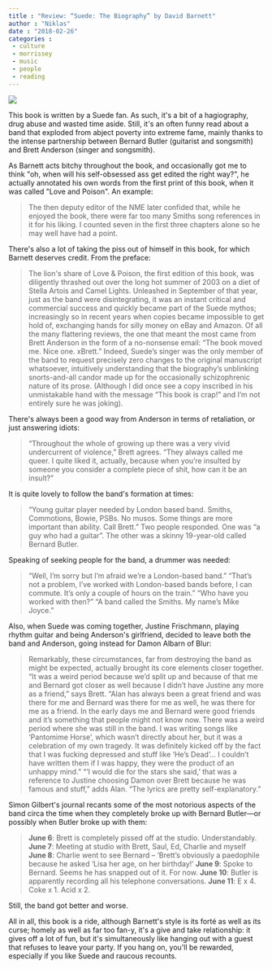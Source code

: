 ```yaml
---
title : "Review: “Suede: The Biography” by David Barnett"
author : "Niklas"
date : "2018-02-26"
categories : 
 - culture
 - morrissey
 - music
 - people
 - reading
---
```


[![](https://niklasblog.com/wp-content/suede-barnett_david-22551531-4031104036-frntl.jpg)](https://niklasblog.com/wp-content/suede-barnett_david-22551531-4031104036-frntl.jpg)

This book is written by a Suede fan. As such, it's a bit of a hagiography, drug abuse and wasted time aside. Still, it's an often funny read about a band that exploded from abject poverty into extreme fame, mainly thanks to the intense partnership between Bernard Butler (guitarist and songsmith) and Brett Anderson (singer and songsmith).

As Barnett acts bitchy throughout the book, and occasionally got me to think "oh, when will his self-obsessed ass get edited the right way?", he actually annotated his own words from the first print of this book, when it was called "Love and Poison". An example:

> The then deputy editor of the NME later confided that, while he enjoyed the book, there were far too many Smiths song references in it for his liking. I counted seven in the first three chapters alone so he may well have had a point.

There's also a lot of taking the piss out of himself in this book, for which Barnett deserves credit. From the preface:

> The lion's share of Love & Poison, the first edition of this book, was diligently thrashed out over the long hot summer of 2003 on a diet of Stella Artois and Camel Lights. Unleashed in September of that year, just as the band were disintegrating, it was an instant critical and commercial success and quickly became part of the Suede mythos; increasingly so in recent years when copies became impossible to get hold of, exchanging hands for silly money on eBay and Amazon. Of all the many flattering reviews, the one that meant the most came from Brett Anderson in the form of a no-nonsense email: “The book moved me. Nice one. xBrett.” Indeed, Suede’s singer was the only member of the band to request precisely zero changes to the original manuscript whatsoever, intuitively understanding that the biography’s unblinking snorts-and-all candor made up for the occasionally schizophrenic nature of its prose. (Although I did once see a copy inscribed in his unmistakable hand with the message “This book is crap!” and I’m not entirely sure he was joking).

There's always been a good way from Anderson in terms of retaliation, or just answering idiots:

> “Throughout the whole of growing up there was a very vivid undercurrent of violence,” Brett agrees. “They always called me queer. I quite liked it, actually, because when you’re insulted by someone you consider a complete piece of shit, how can it be an insult?”

It is quite lovely to follow the band's formation at times:

> “Young guitar player needed by London based band. Smiths, Commotions, Bowie, PSBs. No musos. Some things are more important than ability. Call Brett.” Two people responded. One was “a guy who had a guitar”. The other was a skinny 19-year-old called Bernard Butler.

Speaking of seeking people for the band, a drummer was needed:

> “Well, I’m sorry but I’m afraid we’re a London-based band.” “That’s not a problem, I’ve worked with London-based bands before, I can commute. It’s only a couple of hours on the train.” “Who have you worked with then?” “A band called the Smiths. My name’s Mike Joyce.”

Also, when Suede was coming together, Justine Frischmann, playing rhythm guitar and being Anderson's girlfriend, decided to leave both the band and Anderson, going instead for Damon Albarn of Blur:

> Remarkably, these circumstances, far from destroying the band as might be expected, actually brought its core elements closer together. “It was a weird period because we’d split up and because of that me and Bernard got closer as well because I didn’t have Justine any more as a friend,” says Brett. “Alan has always been a great friend and was there for me and Bernard was there for me as well, he was there for me as a friend. In the early days me and Bernard were good friends and it’s something that people might not know now. There was a weird period where she was still in the band. I was writing songs like ‘Pantomime Horse’, which wasn’t directly about her, but it was a celebration of my own tragedy. It was definitely kicked off by the fact that I was fucking depressed and stuff like ‘He’s Dead’... I couldn’t have written them if I was happy, they were the product of an unhappy mind.” “’I would die for the stars she said,’ that was a reference to Justine choosing Damon over Brett because he was famous and stuff,” adds Alan. “The lyrics are pretty self-explanatory.”

Simon Gilbert's journal recants some of the most notorious aspects of the band circa the time when they completely broke up with Bernard Butler—or possibly when Butler broke up with them:

> **June 6**: Brett is completely pissed off at the studio. Understandably. **June 7**: Meeting at studio with Brett, Saul, Ed, Charlie and myself **June 8**: Charlie went to see Bernard – ‘Brett’s obviously a paedophile because he asked ‘Lisa her age, on her birthday!’ **June 9**: Spoke to Bernard. Seems he has snapped out of it. For now. **June 10**: Butler is apparently recording all his telephone conversations. **June 11**: E x 4. Coke x 1. Acid x 2.

Still, the band got better and worse.

All in all, this book is a ride, although Barnett's style is its forté as well as its curse; homely as well as far too fan-y, it's a give and take relationship: it gives off a lot of fun, but it's simultaneously like hanging out with a guest that refuses to leave your party. If you hang on, you'll be rewarded, especially if you like Suede and raucous recounts.
